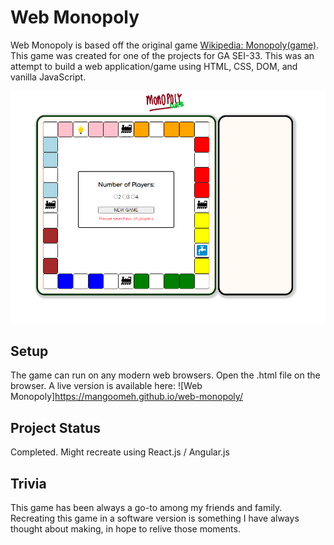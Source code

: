 # Web Monopoly
Web Monopoly is based off the original game [Wikipedia: Monopoly(game)](https://en.wikipedia.org/wiki/Monopoly_(game)). This game was created for one of the projects for GA SEI-33. This was an attempt to build a web application/game using HTML, CSS, DOM, and vanilla JavaScript. <br />

![Monopoly Snippet](./snippet.png)

## Setup
The game can run on any modern web browsers. Open the .html file on the browser. A live version is available here: ![Web Monopoly]https://mangoomeh.github.io/web-monopoly/

## Project Status
Completed. Might recreate using React.js / Angular.js

## Trivia
This game has been always a go-to among my friends and family. Recreating this game in a software version is something I have always thought about making, in hope to relive those moments.

